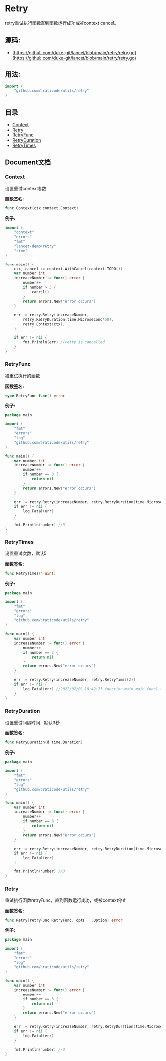 # Retry
retry重试执行函数直到函数运行成功或被context cancel。

<div STYLE="page-break-after: always;"></div>

## 源码:

- [https://github.com/duke-git/lancet/blob/main/retry/retry.go](https://github.com/duke-git/lancet/blob/main/retry/retry.go)


<div STYLE="page-break-after: always;"></div>

## 用法:
```go
import (
    "github.com/praticode/utils/retry"
)
```

<div STYLE="page-break-after: always;"></div>

## 目录
- [Context](#Context)
- [Retry](#Retry)
- [RetryFunc](#RetryFunc)
- [RetryDuration](#RetryDuration)
- [RetryTimes](#RetryTimes)


<div STYLE="page-break-after: always;"></div>


## Document文档


### <span id="Context">Context</span>
<p>设置重试context参数</p>

<b>函数签名:</b>

```go
func Context(ctx context.Context)
```
<b>例子:</b>

```go
import (
	"context"
	"errors"
	"fmt"
	"lancet-demo/retry"
	"time"
)

func main() {
	ctx, cancel := context.WithCancel(context.TODO())
	var number int
	increaseNumber := func() error {
		number++
		if number > 3 {
			cancel()
		}
		return errors.New("error occurs")
	}

	err := retry.Retry(increaseNumber,
		retry.RetryDuration(time.Microsecond*50),
		retry.Context(ctx),
	)

	if err != nil {
		fmt.Println(err) //retry is cancelled
	}
}
```




### <span id="RetryFunc">RetryFunc</span>
<p>被重试执行的函数</p>

<b>函数签名:</b>

```go
type RetryFunc func() error
```
<b>例子:</b>

```go
package main

import (
    "fmt"
    "errors"
    "log"
    "github.com/praticode/utils/retry"
)

func main() {
    var number int
	increaseNumber := func() error {
		number++
		if number == 3 {
			return nil
		}
		return errors.New("error occurs")
	}

	err := retry.Retry(increaseNumber, retry.RetryDuration(time.Microsecond*50))
    if err != nil {
		log.Fatal(err)
	}

    fmt.Println(number) //3
}
```



### <span id="RetryTimes">RetryTimes</span>
<p>设置重试次数，默认5</p>

<b>函数签名:</b>

```go
func RetryTimes(n uint)
```
<b>例子:</b>

```go
package main

import (
    "fmt"
    "errors"
    "log"
    "github.com/praticode/utils/retry"
)

func main() {
    var number int
	increaseNumber := func() error {
		number++
		if number == 3 {
			return nil
		}
		return errors.New("error occurs")
	}

	err := retry.Retry(increaseNumber, retry.RetryTimes(2))
    if err != nil {
		log.Fatal(err) //2022/02/01 18:42:25 function main.main.func1 run failed after 2 times retry exit status 1
	}
}
```



### <span id="RetryDuration">RetryDuration</span>
<p>设置重试间隔时间，默认3秒</p>

<b>函数签名:</b>

```go
func RetryDuration(d time.Duration)
```
<b>例子:</b>

```go
package main

import (
    "fmt"
    "errors"
    "log"
    "github.com/praticode/utils/retry"
)

func main() {
    var number int
	increaseNumber := func() error {
		number++
		if number == 3 {
			return nil
		}
		return errors.New("error occurs")
	}

	err := retry.Retry(increaseNumber, retry.RetryDuration(time.Microsecond*50))
    if err != nil {
		log.Fatal(err)
	}

    fmt.Println(number) //3
}
```


### <span id="Retry">Retry</span>
<p>重试执行函数retryFunc，直到函数运行成功，或被context停止</p>

<b>函数签名:</b>

```go
func Retry(retryFunc RetryFunc, opts ...Option) error
```
<b>例子:</b>

```go
package main

import (
    "fmt"
    "errors"
    "log"
    "github.com/praticode/utils/retry"
)

func main() {
    var number int
	increaseNumber := func() error {
		number++
		if number == 3 {
			return nil
		}
		return errors.New("error occurs")
	}

	err := retry.Retry(increaseNumber, retry.RetryDuration(time.Microsecond*50))
    if err != nil {
		log.Fatal(err)
	}

    fmt.Println(number) //3
}
```
